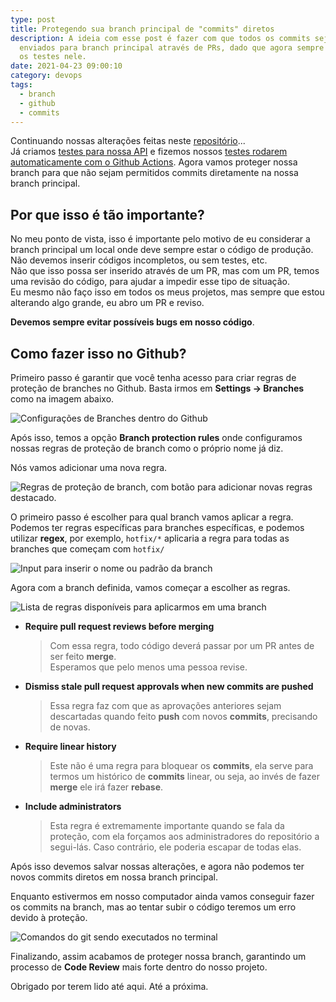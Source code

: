 ```yaml
---
type: post
title: Protegendo sua branch principal de "commits" diretos
description: A ideia com esse post é fazer com que todos os commits sejam
  enviados para branch principal através de PRs, dado que agora sempre rodamos
  os testes nele.
date: 2021-04-23 09:00:10
category: devops
tags:
  - branch
  - github
  - commits
---
```

Continuando nossas alterações feitas neste [repositório](https://github.com/lucasmarques73/node-api-heroku)...\
Já criamos [testes para nossa API](https://lucasmarques.dev/criando-testes-para-api-node/) e fizemos nossos [testes rodarem automaticamente com o Github Actions](https://lucasmarques.dev/criando-um-pipeline-com-github-action/). Agora vamos proteger nossa branch para que não sejam permitidos commits diretamente na nossa branch principal.

## Por que isso é tão importante?

No meu ponto de vista, isso é importante pelo motivo de eu considerar a branch principal um local onde deve sempre estar o código de produção. Não devemos inserir códigos incompletos, ou sem testes, etc.\
Não que isso possa ser inserido através de um PR, mas com um PR, temos uma revisão do código, para ajudar a impedir esse tipo de situação.\
Eu mesmo não faço isso em todos os meus projetos, mas sempre que estou alterando algo grande, eu abro um PR e reviso.

 **Devemos sempre evitar possíveis bugs em nosso código**.

## Como fazer isso no Github?

Primeiro passo é garantir que você tenha acesso para criar regras de proteção de branches no Github. Basta irmos em **Settings → Branches** como na imagem abaixo.

![Configurações de Branches dentro do Github](/assets/img/settigns-branches.png "Configurações de Branches dentro do Github")

Após isso, temos a opção **Branch protection rules** onde configuramos nossas regras de proteção de branch como o próprio nome já diz. 

Nós vamos adicionar uma nova regra.

![Regras de proteção de branch, com botão para adicionar novas regras destacado.](/assets/img/add-rule.png "Regras de proteção de branch, com botão para adicionar novas regras destacado.")

O primeiro passo é escolher para qual branch vamos aplicar a regra. Podemos ter regras específicas para branches específicas, e podemos utilizar **regex**, por exemplo, `hotfix/*` aplicaria a regra para todas as branches que começam com `hotfix/`

![Input para inserir o nome ou padrão da branch](/assets/img/branch-name-pattern.png "Input para inserir o nome ou padrão da branch")

Agora com a branch definida, vamos começar a escolher as regras.

![Lista de regras disponíveis para aplicarmos em uma branch](/assets/img/rules-activated.png "Lista de regras disponíveis para aplicarmos em uma branch")

* **Require pull request reviews before merging**

  > Com essa regra, todo código deverá passar por um PR antes de ser feito **merge**.\
  > Esperamos que pelo menos uma pessoa revise.
* **Dismiss stale pull request approvals when new commits are pushed**

  > Essa regra faz com que as aprovações anteriores sejam descartadas quando feito **push** com novos **commits**,  precisando de novas.
* **Require linear history**

  > Este não é uma regra para bloquear os **commits**, ela serve para termos um histórico de **commits** linear, ou seja, ao invés de fazer **merge** ele irá fazer **rebase**.
* **Include administrators**

  > Esta regra é extremamente importante quando se fala da proteção, com ela forçamos aos administradores do repositório a segui-lás. Caso contrário, ele poderia escapar de todas elas.

Após isso devemos salvar nossas alterações, e agora não podemos ter novos commits diretos em nossa branch principal.

Enquanto estivermos em nosso computador ainda vamos conseguir fazer os commits na branch, mas ao tentar subir o código teremos um erro devido à proteção.

![Comandos do git sendo executados no terminal](/assets/img/git-commands.png "Comandos do git sendo executados no terminal")

Finalizando, assim acabamos de proteger nossa branch, garantindo um processo de **Code Review** mais forte dentro do nosso projeto.

Obrigado por terem lido até aqui. Até a próxima.